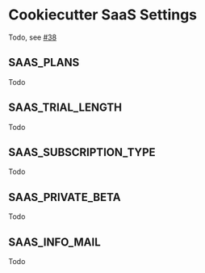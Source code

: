 # Cookiecutter SaaS Settings

Todo, see [#38](https://github.com/jayfk/cookiecutter-saas/issues/38)

## SAAS_PLANS

Todo

## SAAS_TRIAL_LENGTH

Todo

## SAAS_SUBSCRIPTION_TYPE

Todo

## SAAS_PRIVATE_BETA

Todo

## SAAS_INFO_MAIL

Todo
